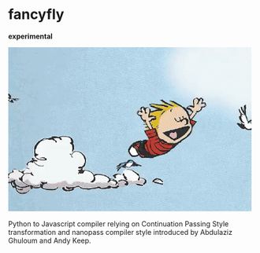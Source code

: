 # fancyfly

**experimental**

[![a kid flying without moving and birds](https://raw.githubusercontent.com/amirouche/fancyfly/main/fancyfly.gif)](https://github.com/amirouche/fancyfly)

Python to Javascript compiler relying on Continuation Passing Style
transformation and nanopass compiler style introduced by Abdulaziz
Ghuloum and Andy Keep.

